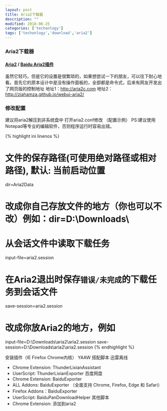```yaml
---
layout: post
title: Aria2下载器
description: ""
modified: 2018-06-25
categories: ['techonlogy']
tags: ['techonlogy','download','aria2']
---
```


### Aria2下载器
#### [Aria2](https://www.jianguoyun.com/p/DZiRC4oQkvXWBhi5qkA) / [Baidu Aria2插件](https://github.com/acgotaku/BaiduExporter)

虽然它轻巧，但是它的设置是很繁琐的，如果想尝试一下的朋友，可以往下耐心地看。首先它的原本设计中是没有操作面板的，全部都是命令式，后来有网友开发出了网页版的控制地址
地址1：http://aria2c.com
地址2：http://ziahamza.github.io/webui-aria2/


### 修改配置
建议将aria2解压到非系统盘中
打开aria2.conf修改   （配置示例）
PS:建议使用Notepad等专业的编辑软件，否则程序运行时容易出错。

{% highlight ini linenos %}
# 文件的保存路径(可使用绝对路径或相对路径), 默认: 当前启动位置
dir=Aria2Data 
# 改成你自己存放文件的地方（你也可以不改）例如：dir=D:\Downloads\
# 从会话文件中读取下载任务
input-file=aria2.session
# 在Aria2退出时保存`错误/未完成`的下载任务到会话文件
save-session=aria2.session
# 改成你放Aria2的地方，例如
input-file=D:\Downloads\aria2\aria2.session
save-session=D:\Downloads\aria2\aria2.session
{% endhighlight %}

安装插件（IE Firefox Chrome内核）
YAAW 搭配脚本
迅雷离线
- Chrome Extension: ThunderLixianAssistant
- UserScript: ThunderLixianExporter
百度网盘
- Chrome Extension: BaiduExporter
- ALL Addons: BaiduExporter （全面支持 Chrome, Firefox, Edge 和 Safari）
- Firefox Addons：BaiduExporter
- UserScript: BaiduPanDownloadHelper
其他脚本
- Chrome Extension: 添加到aria2